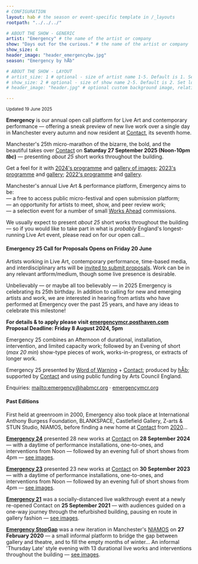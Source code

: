 ```yaml
---
# CONFIGURATION
layout: hab # the season or event-specific template in /_layouts
rootpath: "../../../"

# ABOUT THE SHOW - GENERIC
artist: "Emergency" # the name of the artist or company
show: "Days out for the curious." # the name of the artist or company
show_size: 4
header_image: "header_emergencybw.jpg"   
season: "Emergency by hÅb" 

# ABOUT THE SHOW - LAYOUT
# artist_size: 1 # optional - size of artist name 1-5. Default is 1. Set longer names to lower values
# show_size: 2 # optional - size of show name 2-5. Default is 2. Set longer names to lower values
# header_image: "header.jpg" # optional custom background image, relative to current page

---
```

<small>Updated 19 June 2025</small>        
        
**Emergency** is our annual open call platform for Live Art and contemporary performance — offering a sneak preview of new live work over a single day in Manchester every autumn and now resident at <a href="https://contactmcr.com" target="_blank">Contact</a>, its seventh home.        
         
Manchester's 25th micro-marathon of the bizarre, the bold, and the beautiful takes over <a href="https://contactmcr.com" target="_blank">Contact</a> on **Saturday 27 September 2025 (Noon-10pm *tbc*)** — presenting *about 25* short works throughout the building.        
          
Get a feel for it with [2024's programme](/archive/2024-emergency/#artists) and [gallery of images](/galleries/2024-emergency); [2023's programme](/archive/2023-emergency/#artists) and [gallery](/galleries/2023-emergency); [2022's programme](/archive/2022-emergency/#artists) and [gallery](/galleries/2022-emergency).         
         
Manchester's annual Live Art & performance platform, Emergency aims to be:<br>— a free to access public micro-festival and open submission platform;<br>— an opportunity for artists to meet, show, and peer review work;<br>— a selection event for a number of small [Works Ahead](/hab/worksahead) commissions.        
        
We usually expect to present *about 25* short works throughout the building — so if you would like to take part in what is *probably* England's longest-running Live Art event, please read on for our open call…         
          
#### Emergency 25 Call for Proposals Opens on Friday 20 June         
Artists working in Live Art, contemporary performance, time-based media, and interdisciplinary arts will be <a href="https://emergencymcr.posthaven.com" target="_blank">invited to submit proposals</a>. Work can be in any relevant artform/medium, though some live presence is desirable.        
         
Unbelievably — or maybe all too believably — in 2025 Emergency is celebrating its 25th birthday. In addition to calling for new and emerging artists and work, we are interested in hearing from artists who have performed at Emergency over the past 25 years, and have any ideas to celebrate this milestone!          
         
**For details & to apply please visit <a href="https://emergencymcr.posthaven.com" target="_blank">emergencymcr.posthaven.com</a><br>Proposal Deadline: Friday 8 August 2024, 5pm**        
         
Emergency 25 combines an Afternoon of durational, installation, intervention, and limited capacity work; followed by an Evening of short (*max 20 min*) show-type pieces of work, works-in-progress, or extracts of longer work.        
         
Emergency 25 presented by [Word of Warning](/) + <a href="https://contactmcr.com" target="_blank">Contact</a>; produced by [hÅb](/hab); supported by <a href="https://contactmcr.com" target="_blank">Contact</a> and using public funding by Arts Council England.         
        
Enquiries: <mailto:emergency@habmcr.org> · <a href="http://emergencymcr.org" target="_blank">emergencymcr.org</a>         
         
#### Past Editions        
First held at greenroom in 2000, Emergency also took place at International Anthony Burgess Foundation, BLANKSPACE, Castlefield Gallery, Z-arts & STUN Studio, NIAMOS, before finding a new home at <a href="https://contactmcr.com" target="_blank">Contact</a> from [2020](/archive/2020-emergency)…         
         
**[Emergency 24](/archive/2024-emergency)** presented 28 new works at <a href="https://contactmcr.com" target="_blank">Contact</a> on **28 September 2024** — with a daytime of performance installations, one-to-ones, and interventions from Noon — followed by an evening full of short shows from 4pm — [see images](/galleries/2024-emergency).        

**[Emergency 23](/archive/2023-emergency)** presented 23 new works at <a href="https://contactmcr.com" target="_blank">Contact</a> on **30 September 2023** — with a daytime of performance installations, one-to-ones, and interventions from Noon — followed by an evening full of short shows from 4pm — [see images](/galleries/2023-emergency).        
          
**[Emergency 21](/archive/2021-emergency)** was a socially-distanced live walkthrough event at a newly re-opened Contact on **25 September 2021** — with audiences guided on a one-way journey through the refurbished building, pausing en route in gallery fashion — [see images](/galleries/2021-emergency).         
          
**[Emergency StopGap](/archive/2020-emergencystopgap)** was a new iteration in Manchester's <a href="https://www.niamos.co.uk" target="_blank">NIAMOS</a> on **27 February 2020** — a small informal platform to bridge the gap between gallery and theatre, and to fill the empty months of winter… An informal 'Thursday Late' style evening with 13 durational live works and interventions throughout the building — [see images](/galleries/2020-emergencystopgap).
